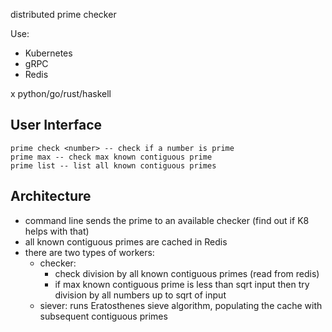 distributed prime checker

Use:

* Kubernetes
* gRPC
* Redis

x python/go/rust/haskell

## User Interface

    prime check <number> -- check if a number is prime
    prime max -- check max known contiguous prime
    prime list -- list all known contiguous primes


## Architecture

* command line sends the prime to an available checker (find out if K8 helps with that)
* all known contiguous primes are cached in Redis
* there are two types of workers:
    * checker:
        * check division by all known contiguous primes (read from redis)
        * if max known contiguous prime is less than sqrt input then try division by all numbers up to sqrt of input
    * siever: runs Eratosthenes sieve algorithm, populating the cache with subsequent contiguous primes 

